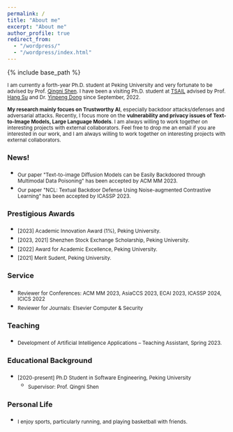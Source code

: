 ```yaml
---
permalink: /
title: "About me"
excerpt: "About me"
author_profile: true
redirect_from: 
  - "/wordpress/"
  - "/wordpress/index.html"
---
```


{% include base_path %}

 
<sub> I am currently a forth-year Ph.D. student at Peking University and very fortunate to be advised by Prof. [Qingni Shen](https://ss.pku.edu.cn/teacherteam/teacherlist/1634-%E6%B2%88%E6%99%B4%E9%9C%93.html). I have been a visiting Ph.D. student at [TSAIL](https://ml.cs.tsinghua.edu.cn/) advised by Prof. [Hang Su](https://www.suhangss.me/) and Dr. [Yinpeng Dong](https://ml.cs.tsinghua.edu.cn/~yinpeng/) since September, 2022.

<sub> **My research mainly focues on Trustworthy AI**, especially backdoor attacks/defenses and adversarial attacks. Recently, I focus more on the **vulnerability and privacy issues of Text-to-Image Models, Large Language Models**. I am always willing to work together on interesting projects with external collaborators. Feel free to drop me an email if you are interested in our work, and I am always willing to work together on interesting projects with external collaborators.


### News!
- <sub>Our paper "Text-to-image Diffusion Models can be Easily Backdoored through Multimodal Data Poisoning" has been accepted by ACM MM 2023.
- <sub>Our paper "NCL: Textual Backdoor Defense Using Noise-augmented Contrastive Learning" has been accepted by ICASSP 2023.


### Prestigious Awards
* <sub> [2023] Academic Innovation Award (1%), Peking University. 
* <sub> [2023, 2021]  Shenzhen Stock Exchange Scholarship, Peking University.
* <sub> [2022]  Award for Academic Excellence, Peking University.
* <sub> [2021]  Merit Sudent, Peking University.
  
### Service
* <sub> Reviewer for Conferences: ACM MM 2023, AsiaCCS 2023, ECAI 2023, ICASSP 2024, ICICS 2022
* <sub> Reviewer for Journals: Elsevier Computer & Security

### Teaching
* <sub> Development of Artificial Intelligence Applications – Teaching Assistant, Spring 2023.

### Educational Background
* <sub> [2020-present] Ph.D Student in Software Engineering, Peking University </sub>
  * <sub> Supervisor: Prof. Qingni Shen </sub>

### Personal Life
* <sub> I enjoy sports, particularly running, and playing basketball with friends. </sub>

